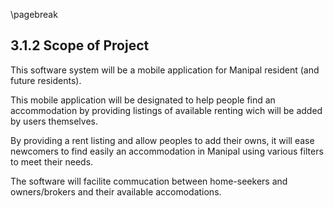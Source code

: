 \pagebreak

## 3.1.2 Scope of Project

This software system will be a mobile application for Manipal resident (and future residents).

This mobile application will be designated to help people find an accommodation by providing listings of available renting wich will be added by users themselves.

By providing a rent listing and allow peoples to add their owns, it will ease newcomers to find easily an accommodation in Manipal using various filters to meet their needs.

The software will facilite commucation between home-seekers and owners/brokers and their available accomodations.
